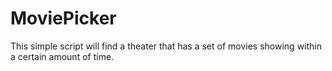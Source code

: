 MoviePicker
===========

This simple script will find a theater that has a set of movies showing within a certain amount of time.
